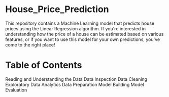 # House_Price_Prediction
This repository contains a Machine Learning model that predicts house prices using the Linear Regression algorithm. If you're interested in understanding how the price of a house can be estimated based on various features, or if you want to use this model for your own predictions, you've come to the right place!

# Table of Contents
Reading and Understanding the Data
Data Inspection
Data Cleaning
Exploratory Data Analytics
Data Preparation
Model Building
Model Evaluation
